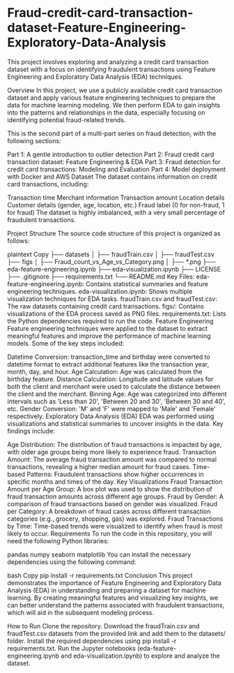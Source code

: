 # Fraud-credit-card-transaction-dataset-Feature-Engineering-Exploratory-Data-Analysis
This project involves exploring and analyzing a credit card transaction dataset with a focus on identifying fraudulent transactions using Feature Engineering and Exploratory Data Analysis (EDA) techniques.

Overview
In this project, we use a publicly available credit card transaction dataset and apply various feature engineering techniques to prepare the data for machine learning modeling. We then perform EDA to gain insights into the patterns and relationships in the data, especially focusing on identifying potential fraud-related trends.

This is the second part of a multi-part series on fraud detection, with the following sections:

Part 1: A gentle introduction to outlier detection
Part 2: Fraud credit card transaction dataset: Feature Engineering & EDA
Part 3: Fraud detection for credit card transactions: Modeling and Evaluation
Part 4: Model deployment with Docker and AWS
Dataset
The dataset contains information on credit card transactions, including:

Transaction time
Merchant information
Transaction amount
Location details
Customer details (gender, age, location, etc.)
Fraud label (0 for non-fraud, 1 for fraud)
The dataset is highly imbalanced, with a very small percentage of fraudulent transactions.

Project Structure
The source code structure of this project is organized as follows:

plaintext
Copy
├── datasets
│   ├── fraudTrain.csv
│   ├── fraudTest.csv
├── figs
│   ├── Fraud_count_vs_Age_vs_Category.png
│   ├── *.png
├── eda-feature-engineering.ipynb
├── eda-visualization.ipynb
├── LICENSE
├── .gitignore
├── requirements.txt
└── README.md
Key Files:
eda-feature-engineering.ipynb: Contains statistical summaries and feature engineering techniques.
eda-visualization.ipynb: Shows multiple visualization techniques for EDA tasks.
fraudTrain.csv and fraudTest.csv: The raw datasets containing credit card transactions.
figs/: Contains visualizations of the EDA process saved as PNG files.
requirements.txt: Lists the Python dependencies required to run the code.
Feature Engineering
Feature engineering techniques were applied to the dataset to extract meaningful features and improve the performance of machine learning models. Some of the key steps included:

Datetime Conversion: transaction_time and birthday were converted to datetime format to extract additional features like the transaction year, month, day, and hour.
Age Calculation: Age was calculated from the birthday feature.
Distance Calculation: Longitude and latitude values for both the client and merchant were used to calculate the distance between the client and the merchant.
Binning Age: Age was categorized into different intervals such as 'Less than 20', 'Between 20 and 30', 'Between 30 and 40', etc.
Gender Conversion: 'M' and 'F' were mapped to 'Male' and 'Female' respectively.
Exploratory Data Analysis (EDA)
EDA was performed using visualizations and statistical summaries to uncover insights in the data. Key findings include:

Age Distribution: The distribution of fraud transactions is impacted by age, with older age groups being more likely to experience fraud.
Transaction Amount: The average fraud transaction amount was compared to normal transactions, revealing a higher median amount for fraud cases.
Time-based Patterns: Fraudulent transactions show higher occurrences in specific months and times of the day.
Key Visualizations
Fraud Transaction Amount per Age Group: A box plot was used to show the distribution of fraud transaction amounts across different age groups.
Fraud by Gender: A comparison of fraud transactions based on gender was visualized.
Fraud per Category: A breakdown of fraud cases across different transaction categories (e.g., grocery, shopping, gas) was explored.
Fraud Transactions by Time: Time-based trends were visualized to identify when fraud is most likely to occur.
Requirements
To run the code in this repository, you will need the following Python libraries:

pandas
numpy
seaborn
matplotlib
You can install the necessary dependencies using the following command:

bash
Copy
pip install -r requirements.txt
Conclusion
This project demonstrates the importance of Feature Engineering and Exploratory Data Analysis (EDA) in understanding and preparing a dataset for machine learning. By creating meaningful features and visualizing key insights, we can better understand the patterns associated with fraudulent transactions, which will aid in the subsequent modeling process.

How to Run
Clone the repository.
Download the fraudTrain.csv and fraudTest.csv datasets from the provided link and add them to the datasets/ folder.
Install the required dependencies using pip install -r requirements.txt.
Run the Jupyter notebooks (eda-feature-engineering.ipynb and eda-visualization.ipynb) to explore and analyze the dataset.
